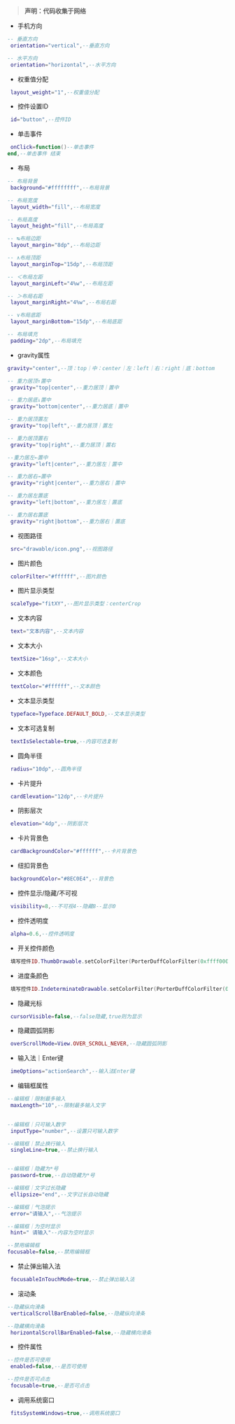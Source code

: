 
> **声明：代码收集于网络**

- 手机方向

```lua
-- 垂直方向 
 orientation="vertical",--垂直方向 

-- 水平方向 
 orientation="horizontal",--水平方向 
```


- 权重值分配

```lua
 layout_weight="1",--权重值分配 
```

- 控件设置ID

```lua
 id="button",--控件ID 
```

- 单击事件

```lua
 onClick=function()--单击事件
end,--单击事件 结束
```

- 布局

```lua
-- 布局背景
 background="#ffffffff",--布局背景

-- 布局宽度 
 layout_width="fill",--布局宽度

-- 布局高度 
 layout_height="fill",--布局高度 

-- ↹布局边距 
 layout_margin="8dp",--布局边距

-- ∧布局顶距 
 layout_marginTop="15dp",--布局顶距

-- ＜布局左距
 layout_marginLeft="4%w",--布局左距

-- ＞布局右距
 layout_marginRight="4%w",--布局右距

-- ∨布局底距
 layout_marginBottom="15dp",--布局底距

-- 布局填充
 padding="2dp",--布局填充 
```


- gravity属性

```lua
gravity="center",--顶：top｜中：center｜左：left｜右：right｜底：bottom 

-- 重力居顶↑置中
 gravity="top|center",--重力居顶｜置中 

-- 重力居底↓置中
 gravity="bottom|center",--重力居底｜置中 

-- 重力居顶置左 
 gravity="top|left",--重力居顶｜置左 

-- 重力居顶置右 
 gravity="top|right",--重力居顶｜置右 

--重力居左←置中
 gravity="left|center",--重力居左｜置中

-- 重力居右→置中 
 gravity="right|center",--重力居右｜置中

-- 重力居左置底 
 gravity="left|bottom",--重力居左｜置底

-- 重力居右置底 
 gravity="right|bottom",--重力居右｜置底
```

- 视图路径

```lua
 src="drawable/icon.png",--视图路径
```

- 图片颜色

```lua 
 colorFilter="#ffffff",--图片颜色 
```

- 图片显示类型 

```lua
 scaleType="fitXY",--图片显示类型：centerCrop 
```

- 文本内容 

```lua
 text="文本内容",--文本内容
``` 

- 文本大小

```lua
 textSize="16sp",--文本大小 
```

- 文本颜色 

```lua
 textColor="#ffffff",--文本颜色
``` 

- 文本显示类型

```lua
 typeface=Typeface.DEFAULT_BOLD,--文本显示类型
``` 

- 文本可选复制

```lua
 textIsSelectable=true,--内容可选复制
``` 

- 圆角半径

```lua
 radius="10dp",--圆角半径
```

- 卡片提升 

```lua
 cardElevation="12dp",--卡片提升
```

- 阴影层次

```lua
 elevation="4dp",--阴影层次
``` 

- 卡片背景色

```lua
 cardBackgroundColor="#ffffff",--卡片背景色
```

- 纽扣背景色

```lua
 backgroundColor="#8EC0E4",--背景色
``` 

- 控件显示/隐藏/不可视

```lua
 visibility=8,--不可视4--隐藏8--显示0
``` 

- 控件透明度

```lua
 alpha=0.6,--控件透明度
```

- 开关控件颜色 

```lua
 填写控件ID.ThumbDrawable.setColorFilter(PorterDuffColorFilter(0xffff0000,PorterDuff.Mode.SRC_ATOP))--开关控件颜色
```

- 进度条颜色 

```lua
 填写控件ID.IndeterminateDrawable.setColorFilter(PorterDuffColorFilter(0xffff0000,PorterDuff.Mode.SRC_ATOP))--进度条颜色 
```

- 隐藏光标

```lua
 cursorVisible=false,--false隐藏,true则为显示
```

- 隐藏圆弧阴影 

```lua
 overScrollMode=View.OVER_SCROLL_NEVER,--隐藏圆弧阴影 
```

- 输入法｜Enter键

```lua
 imeOptions="actionSearch",--输入法Enter键
```

- 编辑框属性

```lua
--编辑框｜限制最多输入 
 maxLength="10",--限制最多输入文字
 

--编辑框｜只可输入数字 
 inputType="number",--设置只可输入数字

--编辑框｜禁止换行输入 
 singleLine=true,--禁止换行输入


--编辑框｜隐藏为*号 
 password=true,--自动隐藏为*号 

--编辑框｜文字过长隐藏 
 ellipsize="end",--文字过长自动隐藏

--编辑框｜气泡提示 
 error="请输入",--气泡提示 

--编辑框｜为空时显示 
 hint=" 请输入"--内容为空时显示

--禁用编辑框 
focusable=false,--禁用编辑框
```

- 禁止弹出输入法 

```lua
 focusableInTouchMode=true,--禁止弹出输入法
```


- 滚动条

```lua
--隐藏纵向滑条 
 verticalScrollBarEnabled=false,--隐藏纵向滑条

--隐藏横向滑条 
 horizontalScrollBarEnabled=false,--隐藏横向滑条
```

- 控件属性

```lua
--控件是否可使用 
 enabled=false,--是否可使用

--控件是否可点击 
 focusable=true,--是否可点击
```

- 调用系统窗口 

```lua
 fitsSystemWindows=true,--调用系统窗口 
```
